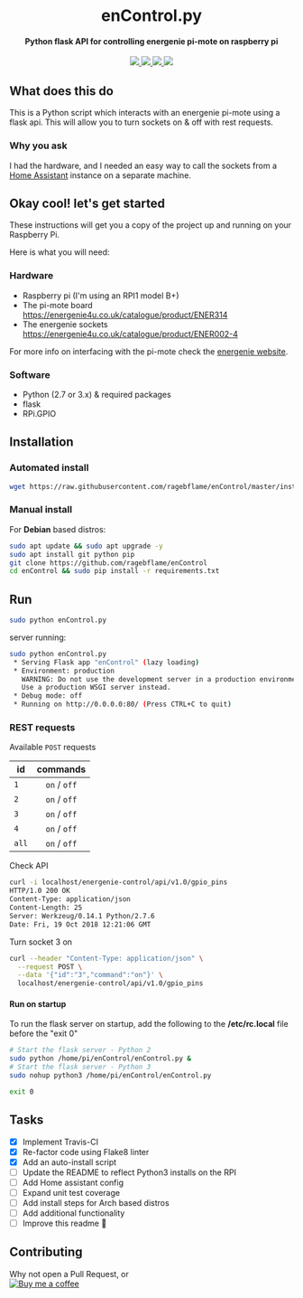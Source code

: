 
<h1 align="center">enControl.py</h1>
<h4 align="center">Python flask API for controlling energenie pi-mote on raspberry pi</h4>

<p align="center">
  <a href="https://travis-ci.org/ragebflame/enControl">
    <img src="https://travis-ci.org/ragebflame/enControl.svg?branch=master">
  </a>
  <a href="https://www.python.org/">
    <img src="https://img.shields.io/badge/Made%20with-Python-1f425f.svg">
  </a>
  <a href="https://github.com/ragebflame/enControl/issues">
    <img src="https://img.shields.io/github/issues/Naereen/StrapDown.js.svg">
  </a>
  <a href="https://github.com/ragebflame/enControl/blob/master/LICENSE">
    <img src="https://img.shields.io/github/license/Naereen/StrapDown.js.svg">
  </a>  
</p>

## What does this do

This is a Python script which interacts with an energenie pi-mote using a flask api.
This will allow you to turn sockets on & off with rest requests.

### Why you ask

I had the hardware, and I needed an easy way to call the sockets from a
[Home Assistant](https://www.home-assistant.io/) instance on a separate machine.

## Okay cool! let's get started

These instructions will get you a copy of the project up and running on your Raspberry Pi.

Here is what you will need:

### Hardware

- Raspberry pi (I'm using an RPI1 model B+)
- The pi-mote board
<https://energenie4u.co.uk/catalogue/product/ENER314>
- The energenie sockets
<https://energenie4u.co.uk/catalogue/product/ENER002-4>

For more info on interfacing with the pi-mote check the [energenie website](https://www.home-assistant.io/).

### Software

- Python (2.7 or 3.x) & required packages
- flask
- RPi.GPIO

## Installation

### Automated install

```bash
wget https://raw.githubusercontent.com/ragebflame/enControl/master/install.sh && chmod +x install.sh && ./install.sh
```

### Manual install

For **Debian** based distros:

```bash
sudo apt update && sudo apt upgrade -y
sudo apt install git python pip
git clone https://github.com/ragebflame/enControl
cd enControl && sudo pip install -r requirements.txt
```

## Run

```bash
sudo python enControl.py
```

server running:

```bash
sudo python enControl.py
 * Serving Flask app "enControl" (lazy loading)
 * Environment: production
   WARNING: Do not use the development server in a production environment.
   Use a production WSGI server instead.
 * Debug mode: off
 * Running on http://0.0.0.0:80/ (Press CTRL+C to quit)
```

### REST requests

Available `POST` requests

| id  | commands |
| --- |:--------:|
|  `1`  | `on` / `off` |
|  `2`  | `on` / `off` |
|  `3`  | `on` / `off` |
|  `4`  | `on` / `off` |
| `all` | `on` / `off` |

Check API

```bash
curl -i localhost/energenie-control/api/v1.0/gpio_pins
HTTP/1.0 200 OK
Content-Type: application/json
Content-Length: 25
Server: Werkzeug/0.14.1 Python/2.7.6
Date: Fri, 19 Oct 2018 12:21:06 GMT
```

Turn socket 3 on

```bash
curl --header "Content-Type: application/json" \
  --request POST \
  --data '{"id":"3","command":"on"}' \
  localhost/energenie-control/api/v1.0/gpio_pins
```

#### Run on startup

To run the flask server on startup, add the following to the **/etc/rc.local**
file before the "exit 0"

```bash
# Start the flask server - Python 2
sudo python /home/pi/enControl/enControl.py &
# Start the flask server - Python 3
sudo nohup python3 /home/pi/enControl/enControl.py

exit 0
```

## Tasks

- [x] Implement Travis-CI
- [x] Re-factor code using Flake8 linter
- [x] Add an auto-install script
- [ ] Update the README to reflect Python3 installs on the RPI
- [ ] Add Home assistant config
- [ ] Expand unit test coverage
- [ ] Add install steps for Arch based distros
- [ ] Add additional functionality
- [ ] Improve this readme :eyes:

## Contributing

Why not open a Pull Request, or  
[![Buy me a coffee](https://www.buymeacoffee.com/assets/img/custom_images/orange_img.png)](https://www.buymeacoffee.com/6KqDHIdO4)
